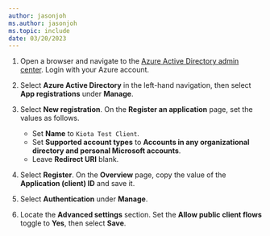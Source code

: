 ```yaml
---
author: jasonjoh
ms.author: jasonjoh
ms.topic: include
date: 03/20/2023
---
```


<!-- markdownlint-disable MD041 -->

1. Open a browser and navigate to the [Azure Active Directory admin center](https://aad.portal.azure.com). Login with your Azure account.
1. Select **Azure Active Directory** in the left-hand navigation, then select **App registrations** under **Manage**.
1. Select **New registration**. On the **Register an application** page, set the values as follows.

    - Set **Name** to `Kiota Test Client`.
    - Set **Supported account types** to **Accounts in any organizational directory and personal Microsoft accounts**.
    - Leave **Redirect URI** blank.

1. Select **Register**. On the **Overview** page, copy the value of the **Application (client) ID** and save it.
1. Select **Authentication** under **Manage**.
1. Locate the **Advanced settings** section. Set the **Allow public client flows** toggle to **Yes**, then select **Save**.
